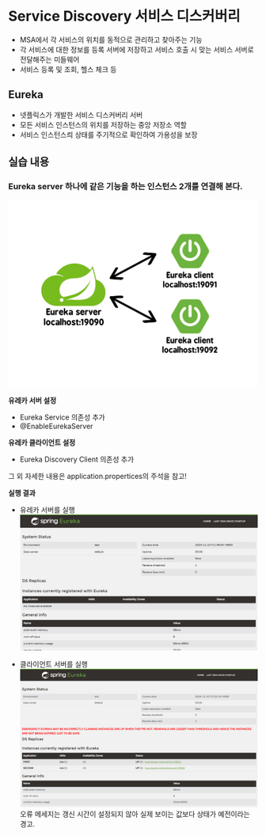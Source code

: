 # Service Discovery 서비스 디스커버리
- MSA에서 각 서비스의 위치를 동적으로 관리하고 찾아주는 기능
- 각 서비스에 대한 정보를 등록 서버에 저장하고 서비스 호출 시 맞는 서비스 서버로 전달해주는 미들웨어
- 서비스 등록 및 조회, 헬스 체크 등

## Eureka
- 넷플릭스가 개발한 서비스 디스커버리 서버
- 모든 서비스 인스턴스의 위치를 저장하는 중앙 저장소 역할
- 서비스 인스턴스릐 상태를 주기적으로 확인하여 가용성을 보장


## 실습 내용
### Eureka server 하나에 같은 기능을 하는 인스턴스 2개를 연결해 본다.
![구성](./images/practice_eureka.png)

**유레카 서버 설정**
- Eureka Service 의존성 추가
- @EnableEurekaServer

**유레카 클라이언트 설정**
- Eureka Discovery Client 의존성 추가

그 외 자세한 내용은 application.propertices의 주석을 참고!

**실행 결과**
- 유레카 서버를 실행
![유레카서버](./images/eureka_server_19090.png)

- 클라이언트 서버를 실행
![유레카클라이언트](./images/eureka_server_19090_connect.png)
오류 메세지는 갱신 시간이 설정되지 않아 실제 보이는 값보다 상태가 예전이라는 경고.

